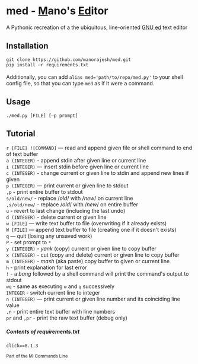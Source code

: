 # med - <ins>M</ins>ano's <ins>Ed</ins>itor

A Pythonic recreation of a the ubiquitous, line-oriented [GNU ed](https://www.gnu.org/software/ed/) text editor

## Installation
`git clone https://github.com/manorajesh/med.git` <br>
`pip install —r requirements.txt` <br><br>
Additionally, you can add `alias med='path/to/repo/med.py'` to your shell config file, so that you can type `med` as if it were a command.

## Usage
`./med.py [FILE] [—p prompt]`

## Tutorial
`r [FILE] ![COMMAND]` — read and append given file or shell command to end of text buffer <br>
`a (INTEGER)` - append stdin after given line or current line <br>
`i (INTEGER)` — insert stdin before given line or current line <br>
`c (INTEGER)` - change current or given line to stdin and append new lines if given <br>
`p (INTEGER)` — print current or given line to stdout <br>
`,p` - print entire buffer to stdout <br>
`s/old/new/` - replace /*old*/ with /*new*/ on current line <br>
`,s/old/new/` - replace /*old*/ with /*new*/ on entire buffer <br>
`u` - revert to last change (including the last undo) <br>
`d (INTEGER)` - delete current or given line <br>
`w [FILE]` — write text buffer to file (overwriting if it already exists) <br>
`W [FILE]` — append text buffer to file (creating one if it doesn't exists) <br>
`q` — quit (losing any unsaved work) <br>
`P` - set prompt to `*` <br>
`y (INTEGER)` - *yank* (copy) current or given line to copy buffer <br>
`x (INTEGER)` - cut (copy and delete) current or given line to copy buffer <br>
`m (INTEGER)` - *mash* (aka paste) copy buffer to given or current line <br>
`h` - print explanation for last error <br>
`!` - a *bang* followed by a shell command will print the command's output to stdout <br>
`wq` - same as executing `w` and `q` successively <br>
`INTEGER` - switch current line to integer <br>
`n (INTEGER)` — print current or given line number and its coinciding line value <br>
`,n` - print entire text buffer with line numbers <br>
`pr` and `,pr` - print the raw text buffer (debug only) <br>

##### Contents of requirements.txt
`click==8.1.3`

<sub>Part of the M-Commands Line</sub>
